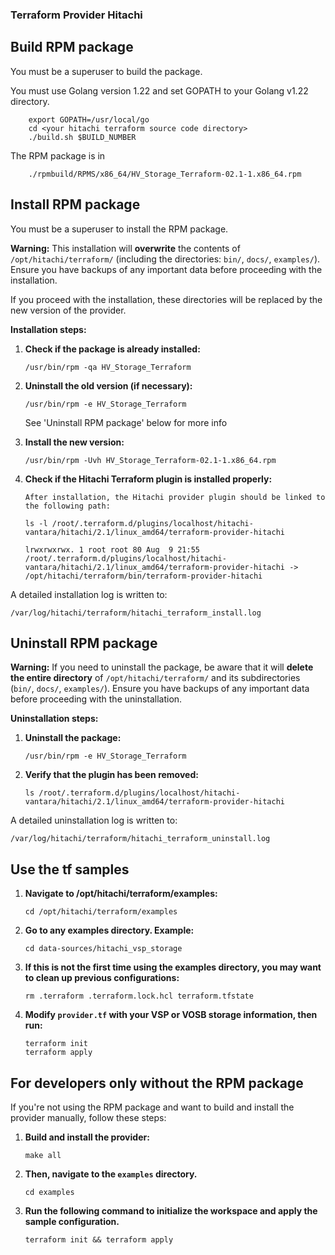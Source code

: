 ### Terraform Provider Hitachi


## Build RPM package
You must be a superuser to build the package.

You must use Golang version 1.22 and set GOPATH to your Golang v1.22 directory.
```script
    export GOPATH=/usr/local/go
    cd <your hitachi terraform source code directory>
    ./build.sh $BUILD_NUMBER
```

The RPM package is in 
```
    ./rpmbuild/RPMS/x86_64/HV_Storage_Terraform-02.1-1.x86_64.rpm
```


## Install RPM package
You must be a superuser to install the RPM package.

**Warning:**
This installation will **overwrite** the contents of `/opt/hitachi/terraform/` (including the directories: `bin/`, `docs/`, `examples/`). 
Ensure you have backups of any important data before proceeding with the installation.

If you proceed with the installation, these directories will be replaced by the new version of the provider. 

**Installation steps:**
1. **Check if the package is already installed:**
    ```script
    /usr/bin/rpm -qa HV_Storage_Terraform
    ```


2. **Uninstall the old version (if necessary):**
    ```
    /usr/bin/rpm -e HV_Storage_Terraform
    ```

    See 'Uninstall RPM package' below for more info


3. **Install the new version:**
    ```script
    /usr/bin/rpm -Uvh HV_Storage_Terraform-02.1-1.x86_64.rpm
    ```


4. **Check if the Hitachi Terraform plugin is installed properly:**
    ```
    After installation, the Hitachi provider plugin should be linked to the following path:
    ```
    ```
    ls -l /root/.terraform.d/plugins/localhost/hitachi-vantara/hitachi/2.1/linux_amd64/terraform-provider-hitachi 

    lrwxrwxrwx. 1 root root 80 Aug  9 21:55 /root/.terraform.d/plugins/localhost/hitachi-vantara/hitachi/2.1/linux_amd64/terraform-provider-hitachi -> /opt/hitachi/terraform/bin/terraform-provider-hitachi
    ```

A detailed installation log is written to:

```
/var/log/hitachi/terraform/hitachi_terraform_install.log
```

## Uninstall RPM package

**Warning:**
If you need to uninstall the package, be aware that it will **delete the entire directory** of `/opt/hitachi/terraform/` and its subdirectories (`bin/`, `docs/`, `examples/`). 
Ensure you have backups of any important data before proceeding with the uninstallation.

**Uninstallation steps:**
1. **Uninstall the package:**
    ```script
    /usr/bin/rpm -e HV_Storage_Terraform
    ```

2. **Verify that the plugin has been removed:**
    ```script
    ls /root/.terraform.d/plugins/localhost/hitachi-vantara/hitachi/2.1/linux_amd64/terraform-provider-hitachi
    ```

A detailed uninstallation log is written to:

```
/var/log/hitachi/terraform/hitachi_terraform_uninstall.log
```

## Use the tf samples
1. **Navigate to /opt/hitachi/terraform/examples:**
    ```
    cd /opt/hitachi/terraform/examples
    ```

2. **Go to any examples directory. Example:**
    ```
    cd data-sources/hitachi_vsp_storage
    ```

3. **If this is **not the first time** using the examples directory, you may want to clean up previous configurations:**
    ```
    rm .terraform .terraform.lock.hcl terraform.tfstate
    ```

4. **Modify `provider.tf` with your VSP or VOSB storage information, then run:**
    ```
    terraform init
    terraform apply
    ```


## For developers only without the RPM package

If you're not using the RPM package and want to build and install the provider manually, follow these steps:

1. **Build and install the provider:**
   ```shell
   make all
    ```
2. **Then, navigate to the `examples` directory.**
    ```shell
    cd examples
    ```

3. **Run the following command to initialize the workspace and apply the sample configuration.**
    ```shell
    terraform init && terraform apply
    ```
